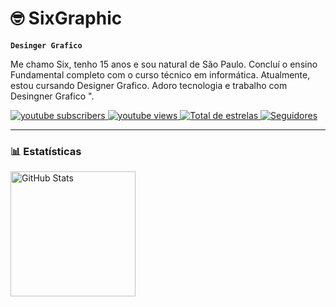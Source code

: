 # 🤓 SixGraphic

**`Desinger Grafico`**

Me chamo Six, tenho 15 anos e sou natural de São Paulo. Concluí o ensino Fundamental completo com o curso técnico em informática. Atualmente, estou cursando Designer Grafico. Adoro tecnologia e trabalho com Desingner Grafico
".

<p align="left">
    <a href="https://www.youtube.com/@E.o.six_ExE">
        <img 
            alt="youtube subscribers" 
            title="Inscreva-se no meu canal" 
            src="https://custom-icon-badges.demolab.com/youtube/channel/subscribers/UCo-gJ8RnTn5akHqHvO55DVA?color=%23E05D44&label=Inscreva-se&logo=video&logoColor=white&style=for-the-badge&labelColor=CE4630"
        />
    </a>
    <a href="https://www.youtube.com/@E.o.six_ExE">
        <img 
            alt="youtube views" 
            title="Vizualizações no YouTube" 
            src="https://custom-icon-badges.demolab.com/youtube/channel/views/UCo-gJ8RnTn5akHqHvO55DVA?color=%23E1AD0E&logo=eye&logoColor=white&style=for-the-badge&labelColor=C79600"
        />
    </a> 
    <a href="https://github.com/SixGraphic">
        <img 
            alt="Total de estrelas" 
            title="Total de estrelas GitHub" 
            src="https://custom-icon-badges.demolab.com/github/stars/SixGraphic?color=55960c&style=for-the-badge&labelColor=488207&logo=star&label=estrelas"
        />
    </a>
    <a href="https://github.com/SixGraphic?tab=followers">
        <img 
            alt="Seguidores" 
            title="Me siga no GitHub" 
            src="https://custom-icon-badges.demolab.com/github/followers/SixGraphic?color=236ad3&labelColor=1155ba&style=for-the-badge&logo=github&label=Seguidores&logoColor=white"
        />
    </a>
</p>

---

### 📊 Estatísticas

<p>
  <img 
    align="left" 
    alt="GitHub Stats" 
    height="200" 
    style="padding-right: 10px;" 
    src="https://github-readme-stats.vercel.app/api?username=SixGraphic&show_icons=true&theme=tokyonight&include_all_commits=true&locale=pt-br" 
  />
    
</p>
